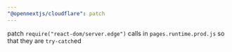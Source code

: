 ```yaml
---
"@opennextjs/cloudflare": patch
---
```


patch `require("react-dom/server.edge")` calls in `pages.runtime.prod.js` so that they are `try-catch`ed
